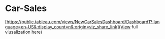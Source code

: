 # Car-Sales

[https://public.tableau.com/views/NewCarSalesDashboard/Dashboard1?:language=en-US&:display_count=n&:origin=viz_share_link](View full viusalization here)
